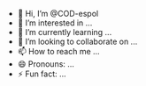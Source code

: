 - 👋 Hi, I’m @COD-espol
- 👀 I’m interested in ...
- 🌱 I’m currently learning ...
- 💞️ I’m looking to collaborate on ...
- 📫 How to reach me ...
- 😄 Pronouns: ...
- ⚡ Fun fact: ...

<!---
COD-espol/COD-espol is a ✨ special ✨ repository because its `README.md` (this file) appears on your GitHub profile.
You can click the Preview link to take a look at your changes.
--->
